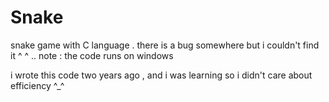 # Snake

snake game with C language .
there is a bug somewhere but i couldn't find it ^ ^
..
note : the code runs on windows

i wrote this code two years ago , and i was learning so i didn't care about efficiency ^_^
